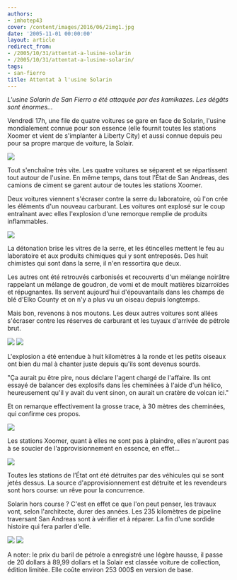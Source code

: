 ```yaml
---
authors:
- imhotep43
cover: /content/images/2016/06/2img1.jpg
date: '2005-11-01 00:00:00'
layout: article
redirect_from:
- /2005/10/31/attentat-a-lusine-solarin
- /2005/10/31/attentat-a-lusine-solarin/
tags:
- san-fierro
title: Attentat à l'usine Solarin
---
```



_L'usine Solarin de San Fierro a été attaquée par des kamikazes. Les dégâts sont énormes..._

Vendredi 17h, une file de quatre voitures se gare en face de Solarin, l'usine mondialement connue pour son essence (elle fournit toutes les stations Xoomer et vient de s'implanter à Liberty City) et aussi connue depuis peu pour sa propre marque de voiture, la Solair.

![](/content/images/2005/01/3img0.jpg)

Tout s'enchaîne très vite. Les quatre voitures se séparent et se répartissent tout autour de l'usine. En même temps, dans tout l’État de San Andreas, des camions de ciment se garent autour de toutes les stations Xoomer.

Deux voitures viennent s'écraser contre la serre du laboratoire, où l'on crée les éléments d'un nouveau carburant. Les voitures ont explosé sur le coup entraînant avec elles l'explosion d'une remorque remplie de produits inflammables.

![](/content/images/2005/01/3img5.jpg)

La détonation brise les vitres de la serre, et les étincelles mettent le feu au laboratoire et aux produits chimiques qui y sont entreposés. Des huit chimistes qui sont dans la serre, il n'en ressortira que deux.

Les autres ont été retrouvés carbonisés et recouverts d'un mélange noirâtre rappelant un mélange de goudron, de vomi et de moult matières bizarroïdes et répugnantes. Ils servent aujourd'hui d'épouvantails dans les champs de blé d'Elko County et on n'y a plus vu un oiseau depuis longtemps.

Mais bon, revenons à nos moutons. Les deux autres voitures sont allées s'écraser contre les réserves de carburant et les tuyaux d'arrivée de pétrole brut.

![](/content/images/2005/01/3img7.jpg)
![](/content/images/2005/01/3img3.jpg)

L'explosion a été entendue à huit kilomètres à la ronde et les petits oiseaux ont bien du mal à chanter juste depuis qu'ils sont devenus sourds.

"Ça aurait pu être pire, nous déclare l'agent chargé de l'affaire. Ils ont essayé de balancer des explosifs dans les cheminées à l'aide d'un hélico, heureusement qu'il y avait du vent sinon, on aurait un cratère de volcan ici."

Et on remarque effectivement la grosse trace, à 30 mètres des cheminées, qui confirme ces propos.

![](/content/images/2005/01/3img2.jpg)

Les stations Xoomer, quant à elles ne sont pas à plaindre, elles n'auront pas à se soucier de l'approvisionnement en essence, en effet...

![](/content/images/2005/01/3img9.jpg)

Toutes les stations de l’État ont été détruites par des véhicules qui se sont jetés dessus. La source d'approvisionnement est détruite et les revendeurs sont hors course: un rêve pour la concurrence.

Solarin hors course ? C'est en effet ce que l'on peut penser, les travaux vont, selon l'architecte, durer des années. Les 235 kilomètres de pipeline traversant San Andreas sont à vérifier et à réparer. La fin d'une sordide histoire qui fera parler d'elle.

![](/content/images/2005/01/3img1.jpg)
![](/content/images/2005/01/3img8.jpg)

A noter: le prix du baril de pétrole a enregistré une légère hausse, il passe de 20 dollars à 89,99 dollars et la Solair est classée voiture de collection, édition limitée. Elle coûte environ 253 000$ en version de base.
